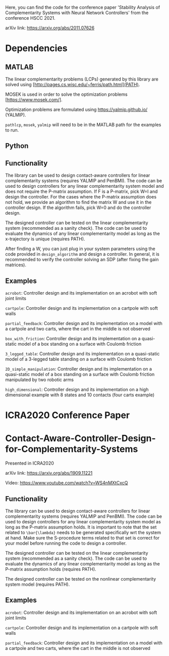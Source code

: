 Here, you can find the code for the conference paper 'Stability Analysis of Complementarity Systems with Neural Network Controllers' from the conference HSCC 2021.

arXiv link: https://arxiv.org/abs/2011.07626

# Dependencies
## MATLAB
The linear complementarity problems (LCPs) generated by this library are solved using [http://pages.cs.wisc.edu/~ferris/path.html](PATH). 

MOSEK is used in order to solve the optimization problems [https://www.mosek.com/].

Optimization problems are formulated using https://yalmip.github.io/ (YALMIP).

`pathlcp`, `mosek`, `yalmip` will need to be in the MATLAB path for the examples to run.

## Python


## Functionality
The library can be used to design contact-aware controllers for linear complementarity systems (requires YALMIP and PenBMI). The code can be used to design controllers for any linear complementarity system model and does not require the P-matrix assumption. If F is a P-matrix, pick W=I and design the controller. For the cases where the P-matrix assumption does not hold, we provide an algorithm to find the matrix W and use it in the controller design. If the algorithm fails, pick W=0 and do the controller design.

The designed controller can be tested on the linear complementarity system (recommended as a sanity check). The code can be used to evaluate the dynamics of any linear complementarity model as long as the x-trajectory is unique (requires PATH).

After finding a W, you can just plug in your system parameters using the code provided in `design_algorithm` and design a controller. In general, it is recommended to verify the controller solving an SDP (after fixing the gain matrices).

## Examples
`acrobot`: Controller design and its implementation on an acrobot with soft joint limits

`cartpole`: Controller design and its implementation on a cartpole with soft walls

`partial_feedback`: Controller design and its implementation on a model with a cartpole and two carts, where the cart in the middle is not observed

`box_with_friction`: Controller design and its implementation on a quasi-static model of a box standing on a surface with Coulomb friction

`3_legged_table`: Controller design and its implementation on a quasi-static model of a 3-legged table standing on a surface with Coulomb friction

`2D_simple_manipulation`: Controller design and its implementation on a quasi-static model of a box standing on a surface with Coulomb friction manipulated by two robotic arms

`high_dimensional`: Controller design and its implementation on a high dimensional example with 8 states and 10 contacts (four carts example)

# ICRA2020 Conference Paper
# Contact-Aware-Controller-Design-for-Complementarity-Systems
Presented in ICRA2020

arXiv link: https://arxiv.org/abs/1909.11221

Video: https://www.youtube.com/watch?v=WS4nMXtCxcQ

## Functionality
The library can be used to design contact-aware controllers for linear complementarity systems (requires YALMIP and PenBMI). The code can be used to design controllers for any linear complementarity system model as long as the P-matrix assumption holds. It is important to note that the set related to `\bar{\lambda}` needs to be generated specifically wrt the system at hand. Make sure the S-procedure terms related to that set is correct for your model before running the code to design a controller.

The designed controller can be tested on the linear complementarity system (recommended as a sanity check). The code can be used to evaluate the dynamics of any linear complementarity model as long as the P-matrix assumption holds (requires PATH).

The designed controller can be tested on the nonlinear complementarity system model (requires PATH).

## Examples
`acrobot`: Controller design and its implementation on an acrobot with soft joint limits

`cartpole`: Controller design and its implementation on a cartpole with soft walls

`partial_feedback`: Controller design and its implementation on a model with a cartpole and two carts, where the cart in the middle is not observed
